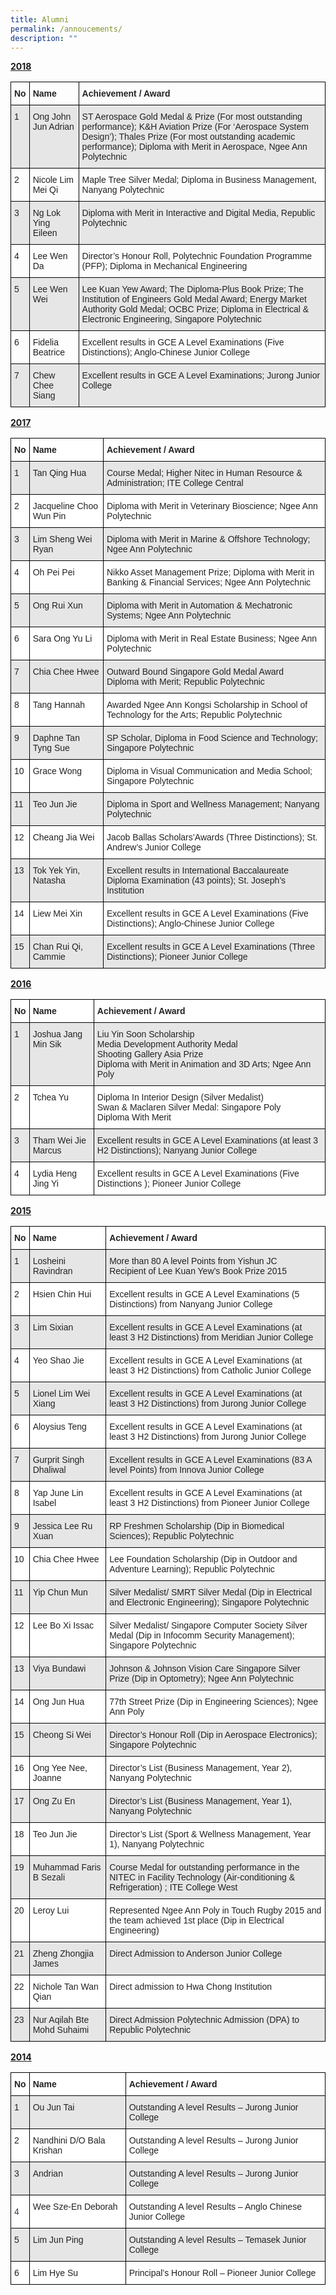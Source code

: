 ```yaml
---
title: Alumni
permalink: /annoucements/
description: ""
---
```

**<u>2018</u>**

<style type="text/css">
.tg  {border-collapse:collapse;border-spacing:0;}
.tg td{border-color:black;border-style:solid;border-width:1px;font-family:Arial, sans-serif;font-size:14px;
  overflow:hidden;padding:10px 5px;word-break:normal;}
.tg th{border-color:black;border-style:solid;border-width:1px;font-family:Arial, sans-serif;font-size:14px;
  font-weight:normal;overflow:hidden;padding:10px 5px;word-break:normal;}
.tg .tg-xyrl{background-color:#E6E6E6;color:#222;text-align:left;vertical-align:top}
.tg .tg-v41i{color:#222;font-weight:bold;text-align:left;vertical-align:top}
.tg .tg-brl1{color:#222;text-align:left;vertical-align:top}
</style>
<table class="tg">
<thead>
  <tr>
    <th class="tg-v41i"><span style="color:#222">No</span></th>
    <th class="tg-v41i"><span style="color:#222">Name</span></th>
    <th class="tg-v41i"><span style="color:#222">Achievement / Award</span></th>
  </tr>
</thead>
<tbody>
  <tr>
    <td class="tg-xyrl"><span style="color:#222">1</span></td>
    <td class="tg-xyrl"><span style="color:#222">Ong John Jun Adrian</span></td>
    <td class="tg-xyrl"><span style="color:#222">ST Aerospace Gold Medal &amp; Prize (For most outstanding performance); K&amp;H Aviation Prize (For ‘Aerospace System Design’); Thales Prize (For most outstanding academic performance); Diploma with Merit in Aerospace, Ngee Ann Polytechnic</span></td>
  </tr>
  <tr>
    <td class="tg-brl1"><span style="color:#222">2</span></td>
    <td class="tg-brl1"><span style="color:#222">Nicole Lim Mei Qi</span></td>
    <td class="tg-brl1"><span style="color:#222">Maple Tree Silver Medal; Diploma in Business Management, Nanyang Polytechnic</span></td>
  </tr>
  <tr>
    <td class="tg-xyrl"><span style="color:#222">3</span></td>
    <td class="tg-xyrl"><span style="color:#222">Ng Lok Ying Eileen</span></td>
    <td class="tg-xyrl"><span style="color:#222">Diploma with Merit in Interactive and Digital Media, Republic Polytechnic</span></td>
  </tr>
  <tr>
    <td class="tg-brl1"><span style="color:#222">4</span></td>
    <td class="tg-brl1"><span style="color:#222">Lee Wen Da</span></td>
    <td class="tg-brl1"><span style="color:#222">Director’s Honour Roll, Polytechnic Foundation Programme (PFP); Diploma in Mechanical Engineering</span></td>
  </tr>
  <tr>
    <td class="tg-xyrl"><span style="color:#222">5</span></td>
    <td class="tg-xyrl"><span style="color:#222">Lee Wen Wei</span></td>
    <td class="tg-xyrl"><span style="color:#222">Lee Kuan Yew Award; The Diploma-Plus Book Prize; The Institution of Engineers Gold Medal Award; Energy Market Authority Gold Medal; OCBC Prize; Diploma in Electrical &amp; Electronic Engineering, Singapore Polytechnic</span></td>
  </tr>
  <tr>
    <td class="tg-brl1"><span style="color:#222">6</span></td>
    <td class="tg-brl1"><span style="color:#222">Fidelia Beatrice</span></td>
    <td class="tg-brl1"><span style="color:#222">Excellent results in GCE A Level Examinations (Five Distinctions);     Anglo-Chinese Junior College</span></td>
  </tr>
  <tr>
    <td class="tg-xyrl"><span style="color:#222">7</span></td>
    <td class="tg-xyrl"><span style="color:#222">Chew Chee Siang</span></td>
    <td class="tg-xyrl"><span style="color:#222">Excellent results in GCE A Level Examinations; Jurong Junior College</span></td>
  </tr>
</tbody>
</table>

**<u>2017</u>**

<style type="text/css">
.tg  {border-collapse:collapse;border-spacing:0;}
.tg td{border-color:black;border-style:solid;border-width:1px;font-family:Arial, sans-serif;font-size:14px;
  overflow:hidden;padding:10px 5px;word-break:normal;}
.tg th{border-color:black;border-style:solid;border-width:1px;font-family:Arial, sans-serif;font-size:14px;
  font-weight:normal;overflow:hidden;padding:10px 5px;word-break:normal;}
.tg .tg-l2bf{background-color:#FFF;color:#222;font-weight:bold;text-align:left;vertical-align:top}
.tg .tg-xyrl{background-color:#E6E6E6;color:#222;text-align:left;vertical-align:top}
.tg .tg-tsok{background-color:#FFF;color:#222;text-align:left;vertical-align:top}
</style>
<table class="tg">
<thead>
  <tr>
    <th class="tg-l2bf"><span style="color:#222">No</span></th>
    <th class="tg-l2bf"><span style="color:#222">Name</span></th>
    <th class="tg-l2bf"><span style="color:#222">Achievement / Award</span></th>
  </tr>
</thead>
<tbody>
  <tr>
    <td class="tg-xyrl"><span style="color:#222">1</span></td>
    <td class="tg-xyrl"><span style="color:#222">Tan Qing Hua</span></td>
    <td class="tg-xyrl"><span style="color:#222">Course Medal; Higher Nitec in Human Resource &amp; Administration; ITE College Central</span></td>
  </tr>
  <tr>
    <td class="tg-tsok"><span style="color:#222">2</span></td>
    <td class="tg-tsok"><span style="color:#222">Jacqueline Choo Wun Pin</span></td>
    <td class="tg-tsok"><span style="color:#222">Diploma with Merit in Veterinary Bioscience; Ngee Ann Polytechnic</span></td>
  </tr>
  <tr>
    <td class="tg-xyrl"><span style="color:#222">3</span></td>
    <td class="tg-xyrl"><span style="color:#222">Lim Sheng Wei Ryan</span></td>
    <td class="tg-xyrl"><span style="color:#222">Diploma with Merit in Marine &amp; Offshore Technology; Ngee Ann Polytechnic</span></td>
  </tr>
  <tr>
    <td class="tg-tsok"><span style="color:#222">4</span></td>
    <td class="tg-tsok"><span style="color:#222">Oh Pei Pei</span></td>
    <td class="tg-tsok"><span style="color:#222">Nikko Asset Management Prize; Diploma with Merit in Banking &amp; Financial Services; Ngee Ann Polytechnic</span></td>
  </tr>
  <tr>
    <td class="tg-xyrl"><span style="color:#222">5</span></td>
    <td class="tg-xyrl"><span style="color:#222">Ong Rui Xun</span></td>
    <td class="tg-xyrl"><span style="color:#222">Diploma with Merit in Automation &amp; Mechatronic Systems; Ngee Ann Polytechnic</span></td>
  </tr>
  <tr>
    <td class="tg-tsok"><span style="color:#222">6</span></td>
    <td class="tg-tsok"><span style="color:#222">Sara Ong Yu Li</span></td>
    <td class="tg-tsok"><span style="color:#222">Diploma with Merit in Real Estate Business; Ngee Ann Polytechnic</span></td>
  </tr>
  <tr>
    <td class="tg-xyrl"><span style="color:#222">7</span></td>
    <td class="tg-xyrl"><span style="color:#222">Chia Chee Hwee</span></td>
    <td class="tg-xyrl"><span style="color:#222">Outward Bound Singapore Gold Medal Award</span><br><span style="color:#222">Diploma with Merit; Republic Polytechnic</span></td>
  </tr>
  <tr>
    <td class="tg-tsok"><span style="color:#222">8</span></td>
    <td class="tg-tsok"><span style="color:#222">Tang Hannah</span></td>
    <td class="tg-tsok"><span style="color:#222">Awarded Ngee Ann Kongsi Scholarship in School of Technology for the Arts; Republic Polytechnic</span></td>
  </tr>
  <tr>
    <td class="tg-xyrl"><span style="color:#222">9</span></td>
    <td class="tg-xyrl"><span style="color:#222">Daphne Tan Tyng Sue</span></td>
    <td class="tg-xyrl"><span style="color:#222">SP Scholar, Diploma in Food Science and Technology;  Singapore Polytechnic</span></td>
  </tr>
  <tr>
    <td class="tg-tsok"><span style="color:#222">10</span></td>
    <td class="tg-tsok"><span style="color:#222">Grace Wong</span></td>
    <td class="tg-tsok"><span style="color:#222">Diploma in Visual Communication and Media School; Singapore Polytechnic</span></td>
  </tr>
  <tr>
    <td class="tg-xyrl"><span style="color:#222">11</span></td>
    <td class="tg-xyrl"><span style="color:#222">Teo Jun Jie</span></td>
    <td class="tg-xyrl"><span style="color:#222"> Diploma in Sport and Wellness Management; Nanyang Polytechnic</span></td>
  </tr>
  <tr>
    <td class="tg-tsok"><span style="color:#222"> 12</span></td>
    <td class="tg-tsok"><span style="color:#222"> Cheang Jia Wei</span></td>
    <td class="tg-tsok"><span style="color:#222"> Jacob Ballas Scholars’Awards (Three Distinctions); St. Andrew’s Junior College</span></td>
  </tr>
  <tr>
    <td class="tg-xyrl"><span style="color:#222"> 13</span></td>
    <td class="tg-xyrl"><span style="color:#222">Tok Yek Yin, Natasha</span></td>
    <td class="tg-xyrl"><span style="color:#222"> Excellent results in International Baccalaureate Diploma Examination (43 points); St. Joseph’s Institution</span></td>
  </tr>
  <tr>
    <td class="tg-tsok"><span style="color:#222"> 14</span></td>
    <td class="tg-tsok"><span style="color:#222"> Liew Mei Xin</span></td>
    <td class="tg-tsok"><span style="color:#222"> Excellent results in GCE A Level Examinations (Five Distinctions);     Anglo-Chinese Junior College</span></td>
  </tr>
  <tr>
    <td class="tg-xyrl"><span style="color:#222"> 15</span></td>
    <td class="tg-xyrl"><span style="color:#222">Chan Rui Qi, Cammie</span></td>
    <td class="tg-xyrl"><span style="color:#222"> Excellent results in GCE A Level Examinations (Three Distinctions);     Pioneer Junior College</span></td>
  </tr>
</tbody>
</table>

**<u>2016</u>**

<style type="text/css">
.tg  {border-collapse:collapse;border-spacing:0;}
.tg td{border-color:black;border-style:solid;border-width:1px;font-family:Arial, sans-serif;font-size:14px;
  overflow:hidden;padding:10px 5px;word-break:normal;}
.tg th{border-color:black;border-style:solid;border-width:1px;font-family:Arial, sans-serif;font-size:14px;
  font-weight:normal;overflow:hidden;padding:10px 5px;word-break:normal;}
.tg .tg-l2bf{background-color:#FFF;color:#222;font-weight:bold;text-align:left;vertical-align:top}
.tg .tg-xyrl{background-color:#E6E6E6;color:#222;text-align:left;vertical-align:top}
.tg .tg-tsok{background-color:#FFF;color:#222;text-align:left;vertical-align:top}
</style>
<table class="tg">
<thead>
  <tr>
    <th class="tg-l2bf"><span style="color:#222">No</span></th>
    <th class="tg-l2bf"><span style="color:#222">Name</span></th>
    <th class="tg-l2bf"><span style="color:#222">Achievement / Award</span></th>
  </tr>
</thead>
<tbody>
  <tr>
    <td class="tg-xyrl"><span style="color:#222">1</span></td>
    <td class="tg-xyrl"><span style="color:#222">Joshua Jang Min Sik</span></td>
    <td class="tg-xyrl"><span style="color:#222">Liu Yin Soon Scholarship</span><br><span style="color:#222">Media Development Authority Medal</span><br><span style="color:#222">Shooting Gallery Asia Prize</span><br><span style="color:#222">Diploma with Merit in Animation and 3D Arts; Ngee Ann Poly</span></td>
  </tr>
  <tr>
    <td class="tg-tsok"><span style="color:#222">2</span></td>
    <td class="tg-tsok"><span style="color:#222">Tchea Yu</span></td>
    <td class="tg-tsok"><span style="color:#222">Diploma In Interior Design (Silver Medalist)</span><br><span style="color:#222">Swan &amp; Maclaren Silver Medal: Singapore Poly</span><br><span style="color:#222">Diploma With Merit</span></td>
  </tr>
  <tr>
    <td class="tg-xyrl"><span style="color:#222">3</span></td>
    <td class="tg-xyrl"><span style="color:#222">Tham Wei Jie Marcus</span></td>
    <td class="tg-xyrl"><span style="color:#222">Excellent results in GCE A Level Examinations (at least 3 H2 Distinctions); Nanyang Junior College</span></td>
  </tr>
  <tr>
    <td class="tg-tsok"><span style="color:#222">4</span></td>
    <td class="tg-tsok"><span style="color:#222">Lydia Heng Jing Yi</span></td>
    <td class="tg-tsok"><span style="color:#222">Excellent results in GCE A Level Examinations (Five Distinctions ); Pioneer Junior College</span></td>
  </tr>
</tbody>
</table>

**<u>2015</u>**

<style type="text/css">
.tg  {border-collapse:collapse;border-spacing:0;}
.tg td{border-color:black;border-style:solid;border-width:1px;font-family:Arial, sans-serif;font-size:14px;
  overflow:hidden;padding:10px 5px;word-break:normal;}
.tg th{border-color:black;border-style:solid;border-width:1px;font-family:Arial, sans-serif;font-size:14px;
  font-weight:normal;overflow:hidden;padding:10px 5px;word-break:normal;}
.tg .tg-l2bf{background-color:#FFF;color:#222;font-weight:bold;text-align:left;vertical-align:top}
.tg .tg-xyrl{background-color:#E6E6E6;color:#222;text-align:left;vertical-align:top}
.tg .tg-tsok{background-color:#FFF;color:#222;text-align:left;vertical-align:top}
</style>
<table class="tg">
<thead>
  <tr>
    <th class="tg-l2bf"><span style="color:#222">No</span></th>
    <th class="tg-l2bf"><span style="color:#222">Name</span></th>
    <th class="tg-l2bf"><span style="color:#222">Achievement / Award</span></th>
  </tr>
</thead>
<tbody>
  <tr>
    <td class="tg-xyrl"><span style="color:#222">1</span></td>
    <td class="tg-xyrl"><span style="color:#222">Losheini Ravindran</span></td>
    <td class="tg-xyrl"><span style="color:#222">More than 80 A level Points from Yishun JC</span><br><span style="color:#222">Recipient of Lee Kuan Yew’s Book Prize 2015</span></td>
  </tr>
  <tr>
    <td class="tg-tsok"><span style="color:#222">2</span></td>
    <td class="tg-tsok"><span style="color:#222">Hsien Chin Hui</span></td>
    <td class="tg-tsok"><span style="color:#222">Excellent results in GCE A Level Examinations (5 Distinctions) from Nanyang Junior College</span></td>
  </tr>
  <tr>
    <td class="tg-xyrl"><span style="color:#222">3</span></td>
    <td class="tg-xyrl"><span style="color:#222">Lim Sixian</span></td>
    <td class="tg-xyrl"><span style="color:#222">Excellent results in GCE A Level Examinations (at least 3 H2 Distinctions) from Meridian Junior College</span></td>
  </tr>
  <tr>
    <td class="tg-tsok"><span style="color:#222">4</span></td>
    <td class="tg-tsok"><span style="color:#222">Yeo Shao Jie</span></td>
    <td class="tg-tsok"><span style="color:#222">Excellent results in GCE A Level Examinations (at least 3 H2 Distinctions) from Catholic Junior College</span></td>
  </tr>
  <tr>
    <td class="tg-xyrl"><span style="color:#222">5</span></td>
    <td class="tg-xyrl"><span style="color:#222">Lionel Lim Wei Xiang</span></td>
    <td class="tg-xyrl"><span style="color:#222">Excellent results in GCE A Level Examinations (at least 3 H2 Distinctions) from Jurong Junior College</span></td>
  </tr>
  <tr>
    <td class="tg-tsok"><span style="color:#222">6</span></td>
    <td class="tg-tsok"><span style="color:#222">Aloysius Teng</span></td>
    <td class="tg-tsok"><span style="color:#222">Excellent results in GCE A Level Examinations (at least 3 H2 Distinctions) from Jurong Junior College</span></td>
  </tr>
  <tr>
    <td class="tg-xyrl"><span style="color:#222">7</span></td>
    <td class="tg-xyrl"><span style="color:#222">Gurprit Singh Dhaliwal</span></td>
    <td class="tg-xyrl"><span style="color:#222">Excellent results in GCE A Level Examinations (83 A level Points) from Innova Junior College</span></td>
  </tr>
  <tr>
    <td class="tg-tsok"><span style="color:#222">8</span></td>
    <td class="tg-tsok"><span style="color:#222">Yap June Lin Isabel</span></td>
    <td class="tg-tsok"><span style="color:#222">Excellent results in GCE A Level Examinations (at least 3 H2 Distinctions) from Pioneer Junior College</span></td>
  </tr>
  <tr>
    <td class="tg-xyrl"><span style="color:#222">9</span></td>
    <td class="tg-xyrl"><span style="color:#222">Jessica Lee Ru Xuan</span></td>
    <td class="tg-xyrl"><span style="color:#222">RP Freshmen Scholarship (Dip in Biomedical Sciences); Republic Polytechnic</span></td>
  </tr>
  <tr>
    <td class="tg-tsok"><span style="color:#222">10</span></td>
    <td class="tg-tsok"><span style="color:#222">Chia Chee Hwee</span></td>
    <td class="tg-tsok"><span style="color:#222">Lee Foundation Scholarship (Dip in Outdoor and Adventure Learning); Republic Polytechnic</span></td>
  </tr>
  <tr>
    <td class="tg-xyrl"><span style="color:#222">11</span></td>
    <td class="tg-xyrl"><span style="color:#222">Yip Chun Mun</span></td>
    <td class="tg-xyrl"><span style="color:#222">Silver Medalist/ SMRT Silver Medal (Dip in Electrical and Electronic Engineering); Singapore Polytechnic</span></td>
  </tr>
  <tr>
    <td class="tg-tsok"><span style="color:#222">12</span></td>
    <td class="tg-tsok"><span style="color:#222">Lee Bo Xi Issac</span></td>
    <td class="tg-tsok"><span style="color:#222">Silver Medalist/ Singapore Computer Society Silver Medal (Dip in Infocomm Security Management); Singapore Polytechnic</span></td>
  </tr>
  <tr>
    <td class="tg-xyrl"><span style="color:#222">13</span></td>
    <td class="tg-xyrl"><span style="color:#222">Viya Bundawi</span></td>
    <td class="tg-xyrl"><span style="color:#222">Johnson &amp; Johnson Vision Care Singapore Silver Prize (Dip in Optometry); Ngee Ann Polytechnic</span></td>
  </tr>
  <tr>
    <td class="tg-tsok"><span style="color:#222">14</span></td>
    <td class="tg-tsok"><span style="color:#222">Ong Jun Hua</span></td>
    <td class="tg-tsok"><span style="color:#222">77th Street Prize (Dip in Engineering Sciences); Ngee Ann Poly</span></td>
  </tr>
  <tr>
    <td class="tg-xyrl"><span style="color:#222">15</span></td>
    <td class="tg-xyrl"><span style="color:#222">Cheong Si Wei</span></td>
    <td class="tg-xyrl"><span style="color:#222">Director’s Honour Roll (Dip in Aerospace Electronics); Singapore Polytechnic</span></td>
  </tr>
  <tr>
    <td class="tg-tsok"><span style="color:#222">16</span></td>
    <td class="tg-tsok"><span style="color:#222">Ong Yee Nee, Joanne</span></td>
    <td class="tg-tsok"><span style="color:#222">Director’s List (Business Management, Year 2), Nanyang Polytechnic</span></td>
  </tr>
  <tr>
    <td class="tg-xyrl"><span style="color:#222">17</span></td>
    <td class="tg-xyrl"><span style="color:#222">Ong Zu En</span></td>
    <td class="tg-xyrl"><span style="color:#222">Director’s List (Business Management, Year 1), Nanyang Polytechnic</span></td>
  </tr>
  <tr>
    <td class="tg-tsok"><span style="color:#222">18</span></td>
    <td class="tg-tsok"><span style="color:#222">Teo Jun Jie</span></td>
    <td class="tg-tsok"><span style="color:#222">Director’s List (Sport &amp; Wellness Management, Year 1), Nanyang Polytechnic</span></td>
  </tr>
  <tr>
    <td class="tg-xyrl"><span style="color:#222">19</span></td>
    <td class="tg-xyrl"><span style="color:#222">Muhammad Faris B Sezali</span></td>
    <td class="tg-xyrl"><span style="color:#222">Course Medal for outstanding performance in the NITEC in Facility Technology (Air-conditioning &amp; Refrigeration) ; ITE College West</span></td>
  </tr>
  <tr>
    <td class="tg-tsok"><span style="color:#222">20</span></td>
    <td class="tg-tsok"><span style="color:#222">Leroy Lui</span></td>
    <td class="tg-tsok"><span style="color:#222">Represented Ngee Ann Poly in Touch Rugby 2015 and the team achieved 1st place (Dip in Electrical Engineering)</span></td>
  </tr>
  <tr>
    <td class="tg-xyrl"><span style="color:#222">21</span></td>
    <td class="tg-xyrl"><span style="color:#222">Zheng Zhongjia James</span></td>
    <td class="tg-xyrl"><span style="color:#222">Direct Admission to Anderson Junior College</span></td>
  </tr>
  <tr>
    <td class="tg-tsok"><span style="color:#222">22</span></td>
    <td class="tg-tsok"><span style="color:#222">Nichole Tan Wan Qian</span></td>
    <td class="tg-tsok"><span style="color:#222">Direct admission to Hwa Chong Institution</span></td>
  </tr>
  <tr>
    <td class="tg-xyrl"><span style="color:#222">23</span></td>
    <td class="tg-xyrl"><span style="color:#222">Nur Aqilah Bte Mohd Suhaimi</span></td>
    <td class="tg-xyrl"><span style="color:#222">Direct Admission Polytechnic Admission (DPA) to Republic Polytechnic</span></td>
  </tr>
</tbody>
</table>

**<u>2014</u>**

<style type="text/css">
.tg  {border-collapse:collapse;border-spacing:0;}
.tg td{border-color:black;border-style:solid;border-width:1px;font-family:Arial, sans-serif;font-size:14px;
  overflow:hidden;padding:10px 5px;word-break:normal;}
.tg th{border-color:black;border-style:solid;border-width:1px;font-family:Arial, sans-serif;font-size:14px;
  font-weight:normal;overflow:hidden;padding:10px 5px;word-break:normal;}
.tg .tg-l2bf{background-color:#FFF;color:#222;font-weight:bold;text-align:left;vertical-align:top}
.tg .tg-dlwg{background-color:#FFF;color:#383D51;text-align:left;vertical-align:middle}
.tg .tg-xyrl{background-color:#E6E6E6;color:#222;text-align:left;vertical-align:top}
.tg .tg-tsok{background-color:#FFF;color:#222;text-align:left;vertical-align:top}
</style>
<table class="tg">
<thead>
  <tr>
    <th class="tg-l2bf"><span style="color:#222">No</span></th>
    <th class="tg-l2bf"><span style="color:#222">Name</span></th>
    <th class="tg-l2bf"><span style="color:#222">Achievement / Award</span></th>
  </tr>
</thead>
<tbody>
  <tr>
    <td class="tg-xyrl"><span style="color:#222">1</span></td>
    <td class="tg-xyrl"><span style="color:#222">Ou Jun Tai</span></td>
    <td class="tg-xyrl"><span style="color:#222">Outstanding A level Results – Jurong Junior College</span></td>
  </tr>
  <tr>
    <td class="tg-tsok"><span style="color:#222">2</span></td>
    <td class="tg-tsok"><span style="color:#222">Nandhini D/O Bala Krishan</span></td>
    <td class="tg-tsok"><span style="color:#222">Outstanding A level Results – Jurong Junior College</span></td>
  </tr>
  <tr>
    <td class="tg-xyrl"><span style="color:#222">3</span></td>
    <td class="tg-xyrl"><span style="color:#222">Andrian</span></td>
    <td class="tg-xyrl"><span style="color:#222">Outstanding A level Results – Jurong Junior College</span></td>
  </tr>
  <tr>
    <td class="tg-dlwg">4</td>
    <td class="tg-tsok"><span style="color:#222">Wee Sze-En Deborah</span></td>
    <td class="tg-tsok"><span style="color:#222">Outstanding A level Results – Anglo Chinese Junior College</span></td>
  </tr>
  <tr>
    <td class="tg-xyrl">5</td>
    <td class="tg-xyrl"><span style="color:#222">Lim Jun Ping</span></td>
    <td class="tg-xyrl"><span style="color:#222">Outstanding A level Results – Temasek Junior College</span></td>
  </tr>
  <tr>
    <td class="tg-tsok">6</td>
    <td class="tg-tsok"><span style="color:#222">Lim Hye Su</span></td>
    <td class="tg-tsok"><span style="color:#222">Principal’s Honour Roll – Pioneer Junior College</span></td>
  </tr>
</tbody>
</table>